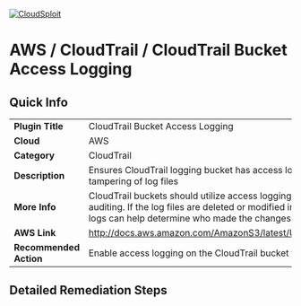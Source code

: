 [![CloudSploit](https://cloudsploit.com/img/logo-big-text-100.png "CloudSploit")](https://cloudsploit.com)

# AWS / CloudTrail / CloudTrail Bucket Access Logging

## Quick Info

| | |
|-|-|
| **Plugin Title** | CloudTrail Bucket Access Logging |
| **Cloud** | AWS |
| **Category** | CloudTrail |
| **Description** | Ensures CloudTrail logging bucket has access logging enabled to detect tampering of log files |
| **More Info** | CloudTrail buckets should utilize access logging for an additional layer of auditing. If the log files are deleted or modified in any way, the additional access logs can help determine who made the changes. |
| **AWS Link** | http://docs.aws.amazon.com/AmazonS3/latest/UG/ManagingBucketLogging.html |
| **Recommended Action** | Enable access logging on the CloudTrail bucket from the S3 console |

## Detailed Remediation Steps

